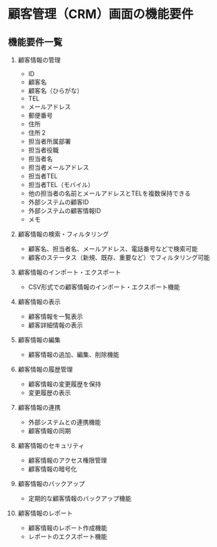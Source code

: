 # 顧客管理（CRM）画面の機能要件

## 機能要件一覧

1. 顧客情報の管理
   - ID
   - 顧客名
   - 顧客名（ひらがな）
   - TEL
   - メールアドレス
   - 郵便番号
   - 住所
   - 住所２
   - 担当者所属部署
   - 担当者役職
   - 担当者名
   - 担当者メールアドレス
   - 担当者TEL
   - 担当者TEL（モバイル）
   - 他の担当者の名前とメールアドレスとTELを複数保持できる
   - 外部システムの顧客ID
   - 外部システムの顧客情報ID
   - メモ

2. 顧客情報の検索・フィルタリング
   - 顧客名、担当者名、メールアドレス、電話番号などで検索可能
   - 顧客のステータス（新規、既存、重要など）でフィルタリング可能

3. 顧客情報のインポート・エクスポート
   - CSV形式での顧客情報のインポート・エクスポート機能

4. 顧客情報の表示
   - 顧客情報を一覧表示
   - 顧客詳細情報の表示

5. 顧客情報の編集
   - 顧客情報の追加、編集、削除機能

6. 顧客情報の履歴管理
   - 顧客情報の変更履歴を保持
   - 変更履歴の表示

7. 顧客情報の連携
   - 外部システムとの連携機能
   - 顧客情報の同期

8. 顧客情報のセキュリティ
   - 顧客情報のアクセス権限管理
   - 顧客情報の暗号化

9. 顧客情報のバックアップ
   - 定期的な顧客情報のバックアップ機能

10. 顧客情報のレポート
    - 顧客情報のレポート作成機能
    - レポートのエクスポート機能
